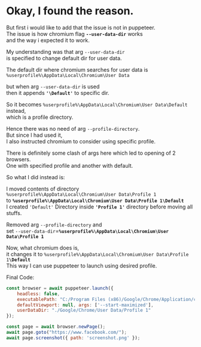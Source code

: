 # Okay, I found the reason.

But first i would like to add that the issue is not in puppeteer. <br>
The issue is how chromium flag **`--user-data-dir`** works <br>
and the way i expected it to work.

My understanding was that arg `--user-data-dir` <br>
is specified to change default dir for user data.

The default dir where chromium searches for user data is <br>
`%userprofile%\AppData\Local\Chromium\User Data`

but when arg `--user-data-dir` is used <br>
then it appends **`'\Default'`** to specific dir.

So it becomes `%userprofile%\AppData\Local\Chromium\User Data\Default` instead, <br>
which is a profile directory.

Hence there was no need of arg `--profile-directory`. <br>
But since I had used it, <br>
I also instructed chromium to consider using specific profile.

There is definitely some clash of args here which led to opening of 2 browsers. <br>
One with specified profile and another with default.

So what I did instead is:

I moved contents of directory <br>
`%userprofile%\AppData\Local\Chromium\User Data\Profile 1` <br>
to **`%userprofile%\AppData\Local\Chromium\User Data\Profile 1\Default`** <br>
I created `'Default'` Directory inside **`'Profile 1'`** directory before moving all stuffs.

Removed arg `--profile-directory` and <br>
set `--user-data-dir`=**`%userprofile%\AppData\Local\Chromium\User Data\Profile 1`**

Now, what chromium does is, <br>
it changes it to `%userprofile%\AppData\Local\Chromium\User Data\Profile 1`**`\Default`** <br>
This way I can use puppeteer to launch using desired profile.

Final Code:

```js
const browser = await puppeteer.launch({
	headless: false,
	executablePath: "C:/Program Files (x86)/Google/Chrome/Application/chrome.exe",
	defaultViewport: null, args: ['--start-maximized'],
	userDataDir: "./Google/Chrome/User Data/Profile 1"
});

const page = await browser.newPage();
await page.goto("https://www.facebook.com/");
await page.screenshot({ path: 'screenshot.png' });
```

